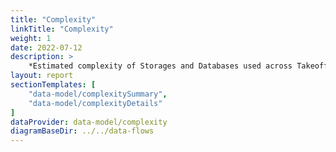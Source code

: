 ```yaml
---
title: "Complexity"
linkTitle: "Complexity"
weight: 1
date: 2022-07-12
description: >
    *Estimated complexity of Storages and Databases used across Takeoff according to [following approach](https://github.com/takeoff-com/architecture/blob/master/data-model/data-model-builder/docs/COMPLEXITY.md)*
layout: report
sectionTemplates: [ 
    "data-model/complexitySummary",
    "data-model/complexityDetails"
]
dataProvider: data-model/complexity
diagramBaseDir: ../../data-flows
---
```

